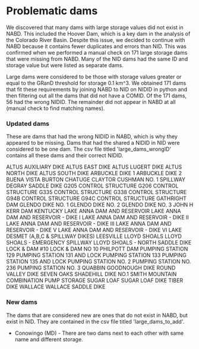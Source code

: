 # Problematic dams
We discovered that many dams with large storage values did not exist in NABD. This included
the Hoover Dam, which is a key dam in the analysis of the Colorado River Basin.
Despite this issue, we decided to continue with NABD because it contains fewer
duplicates and errors than NID. This was confirmed when we performed a manual
check on 171 large storage dams that were missing from NABD. Many of the NID dams
had the same ID and storage value but were listed as separate dams.

Large dams were considered to be those with storage values greater or equal to the
GRanD threshold for storage 0.1 km^3. We obtained 171 dams that fit these requirements
by joining NABD to NID on NIDID in python and then filtering out all the dams that
did not have a COMID. Of the 171 dams, 56 had the wrong NIDID. The remainder did
not appear in NABD at all (manual check to find matching names).

### Updated dams
These are dams that had the wrong NIDID in NABD, which is why they appeared to be missing.
Dams that had the shared a NIDID in NID were considered to be one dam. The csv file
titled 'large_dams_wrongID' contains all these dams and their correct NIDID.

ALTUS AUXILIARY DIKE
ALTUS EAST DIKE
ALTUS LUGERT DIKE
ALTUS NORTH DIKE
ALTUS SOUTH DIKE
ARBUCKLE DIKE 1
ARBUCKLE DIKE 2
BUENA VISTA
BURTON
CHATUGE
CLAYTOR
CUSHMAN NO. 1 SPILLWAY
DEGRAY SADDLE DIKE
G205 CONTROL STRUCTURE
G206 CONTROL STRUCTURE
G335 CONTROL STRUCTURE
G338 CONTROL STRUCTURE
G94B CONTROL STRUCTURE
G94C CONTROL STRUCTURE
GATHRIGHT DAM
GLENDO DIKE NO. 1
GLENDO DIKE NO. 2
GLENDO DIKE NO. 3
JOHN H KERR DAM
KENTUCKY
LAKE ANNA DAM AND RESERVOIR
LAKE ANNA DAM AND RESERVOIR - DIKE I
LAKE ANNA DAM AND RESERVOIR - DIKE II
LAKE ANNA DAM AND RESERVOIR - DIKE III
LAKE ANNA DAM AND RESERVOIR - DIKE V
LAKE ANNA DAM AND RESERVOIR - DIKE VI
LAKE DESMET (A,B,C & SPILLWAY DIKES)
LEESVILLE
LLOYD SHOALS
LLOYD SHOALS - EMERGENCY SPILLWAY
LLOYD SHOALS - NORTH SADDLE DIKE
LOCK & DAM #10
LOCK & DAM NO 10
PHILPOTT DAM
PUMPING STATION 129
PUMPING STATION 131 AND LOCK
PUMPING STATION 133
PUMPING STATION 135 AND LOCK
PUMPING STATION NO. 2
PUMPING STATION NO. 236
PUMPING STATION NO. 3
QUABBIN GOODNOUGH DIKE
ROUND VALLEY DIKE
SEVEN OAKS
SHADEHILL DIKE NO.1
SMITH MOUNTAIN COMBINATION PUMP STORAGE
SUGAR LOAF
SUGAR LOAF DIKE
TIBER DIKE
WALLACE
WALLACE SADDLE DIKE

### New dams
The dams that are considered new are ones that do not exist in NABD, but exist in
NID. They are contained in the csv file titled 'large_dams_to_add'.

- Conowingo (MD) - There are two dams next to each other with same name and different storage.
